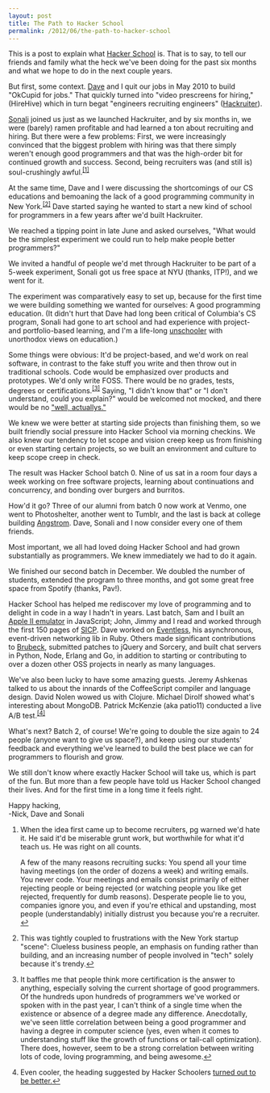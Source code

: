 ```yaml
---
layout: post
title: The Path to Hacker School
permalink: /2012/06/the-path-to-hacker-school
---
```


This is a post to explain what [Hacker School](http://www.hackerschool.com) is. That is to say, to tell our friends and family what the heck we've been doing for the past six months and what we hope to do in the next couple years.

But first, some context. [Dave](http://www.dave.is) and I quit our jobs in May 2010 to build "OkCupid for jobs." That quickly turned into "video prescreens for hiring," (HireHive) which in turn begat "engineers recruiting engineers" ([Hackruiter](http://www.hackruiter.com)).

[Sonali](https://twitter.com/#!/jollysonali) joined us just as we launched Hackruiter, and by six months in, we were (barely) ramen profitable and had learned a ton about recruiting and hiring. But there were a few problems: First, we were increasingly convinced that the biggest problem with hiring was that there simply weren't enough good programmers and that was the high-order bit for continued growth and success. Second, being recruiters was (and still is) soul-crushingly awful.<sup><a href="#soulcrushing">[1]</a></sup><a name="soulcrushinglink"></a>

At the same time, Dave and I were discussing the shortcomings of our CS educations and bemoaning the lack of a good programming community in New York.<sup><a href="#nyscene">[2]</a></sup><a name="nyscenelink"></a> Dave started saying he wanted to start a new kind of school for programmers in a few years after we'd built Hackruiter.

We reached a tipping point in late June and asked ourselves, "What would be the simplest experiment we could run to help make people better programmers?"

We invited a handful of people we'd met through Hackruiter to be part of a 5-week experiment, Sonali got us free space at NYU (thanks, ITP!), and we went for it.

The experiment was comparatively easy to set up, because for the first time we were building something we wanted for ourselves: A good programming education. (It didn't hurt that Dave had long been critical of Columbia's CS program, Sonali had gone to art school and had experience with project- and portfolio-based learning, and I'm a life-long [unschooler](http://en.wikipedia.org/wiki/Unschooling) with unorthodox views on education.)

Some things were obvious: It'd be project-based, and we'd work on real software, in contrast to the fake stuff you write and then throw out in traditional schools. Code would be emphasized over products and prototypes. We'd only write FOSS. There would be no grades, tests, degrees or certifications.<sup><a href="#nocerts">[3]</a></sup><a name="nocertslink"></a> Saying, "I didn't know that" or "I don't understand, could you explain?" would be welcomed not mocked, and there would be no ["well, actuallys."](http://tirania.org/blog/archive/2011/Feb-17.html)

We knew we were better at starting side projects than finishing them, so we built friendly social pressure into Hacker School via morning checkins. We also knew our tendency to let scope and vision creep keep us from finishing or even starting certain projects, so we built an environment and culture to keep scope creep in check.

The result was Hacker School batch 0. Nine of us sat in a room four days a week working on free software projects, learning about continuations and concurrency, and bonding over burgers and burritos.

How'd it go? Three of our alumni from batch 0 now work at Venmo, one went to Photoshelter, another went to Tumblr, and the last is back at college building [Angstrom](https://github.com/ArtemTitoulenko/Angstrom). Dave, Sonali and I now consider every one of them friends.

Most important, we all had loved doing Hacker School and had grown substantially as programmers. We knew immediately we had to do it again.

We finished our second batch in December. We doubled the number of students, extended the program to three months, and got some great free space from Spotify (thanks, Pav!).

Hacker School has helped me rediscover my love of programming and to delight in code in a way I hadn't in years. Last batch, Sam and I built an [Apple II emulator](https://github.com/nicholasbs/appletoo) in JavaScript; John, Jimmy and I read and worked through the first 150 pages of [SICP](http://mitpress.mit.edu/sicp/). Dave worked on [Eventless](https://github.com/davidbalbert/eventless), his asynchronous, event-driven networking lib in Ruby. Others made significant contributions to [Brubeck](http://brubeck.io/), submitted patches to jQuery and Sorcery, and built chat servers in Python, Node, Erlang and Go, in addition to starting or contributing to over a dozen other OSS projects in nearly as many languages.

We've also been lucky to have some amazing guests. Jeremy Ashkenas talked to us about the innards of the CoffeeScript compiler and language design. David Nolen wowed us with Clojure. Michael Dirolf showed what's interesting about MongoDB. Patrick McKenzie (aka patio11) conducted a live A/B test.<sup><a href="#abtest">[4]</a></sup><a name="abtestlink"></a>

What's next? Batch 2, of course! We're going to double the size again to 24 people (anyone want to give us space?), and keep using our students' feedback and everything we've learned to build the best place we can for programmers to flourish and grow.

We still don't know where exactly Hacker School will take us, which is part of the fun. But more than a few people have told us Hacker School changed their lives. And for the first time in a long time it feels right.

Happy hacking,  
  -Nick, Dave and Sonali

<ol class="footnote">
<li>
  <p><a name="soulcrushing"></a>When the idea first came up to become
  recruiters, pg warned we'd hate it. He said it'd be miserable grunt work, but
  worthwhile for what it'd teach us. He was right on all counts.</p>

  <p>A few of the many reasons recruiting sucks: You spend all your time having
  meetings (on the order of dozens a week) and writing emails. You never code.
  Your meetings and emails consist primarily of either rejecting people or
  being rejected (or watching people you like get rejected, frequently for dumb
  reasons). Desperate people lie to you, companies ignore you, and even if
  you're ethical and upstanding, most people (understandably) initially
  distrust you because you're a recruiter.  <a
  href="#soulcrushinglink">↩</a></p>
</li>
<li>
  <p><a name="nyscene"></a>This was tightly coupled to frustrations with the
  New York startup "scene": Clueless business people, an emphasis on funding
  rather than building, and an increasing number of people involved in "tech"
  solely because it's trendy.<a href="#nyscenelink">↩</a></p>
</li>
<li>
  <p><a name="nocerts"></a>It baffles me that people think more certification
  is the answer to anything, especially solving the current shortage of good
  programmers. Of the hundreds upon hundreds of programmers we've worked or
  spoken with in the past year, I can't think of a single time when the
  existence or absence of a degree made any difference. Anecdotally, we've seen
  little correlation between being a good programmer and having a degree in
  computer science (yes, even when it comes to understanding stuff like the
  growth of functions or tail-call optimization). There does, however, seem to
  be a strong correlation between writing lots of code, loving programming, and
  being awesome.<a href="#nocertslink">↩</a></p>
</li>
<li>
  <p><a name="abtest"></a>Even cooler, the heading suggested by Hacker
  Schoolers <a
  href="https://twitter.com/#!/patio11/status/127865161942962176">turned out to
  be better.</a><a href="#abtestlink">↩</a></p>
  </li>
</ol>
